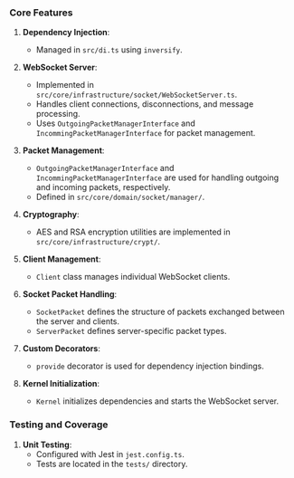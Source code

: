 ### Core Features
1. **Dependency Injection**:
   - Managed in `src/di.ts` using `inversify`.

2. **WebSocket Server**:
   - Implemented in `src/core/infrastructure/socket/WebSocketServer.ts`.
   - Handles client connections, disconnections, and message processing.
   - Uses `OutgoingPacketManagerInterface` and `IncommingPacketManagerInterface` for packet management.

3. **Packet Management**:
   - `OutgoingPacketManagerInterface` and `IncommingPacketManagerInterface` are used for handling outgoing and incoming packets, respectively.
   - Defined in `src/core/domain/socket/manager/`.

4. **Cryptography**:
   - AES and RSA encryption utilities are implemented in `src/core/infrastructure/crypt/`.

5. **Client Management**:
   - `Client` class manages individual WebSocket clients.

6. **Socket Packet Handling**:
   - `SocketPacket` defines the structure of packets exchanged between the server and clients.
   - `ServerPacket` defines server-specific packet types.

7. **Custom Decorators**:
   - `provide` decorator is used for dependency injection bindings.

8. **Kernel Initialization**:
   - `Kernel` initializes dependencies and starts the WebSocket server.

### Testing and Coverage
1. **Unit Testing**:
   - Configured with Jest in `jest.config.ts`.
   - Tests are located in the `tests/` directory.
